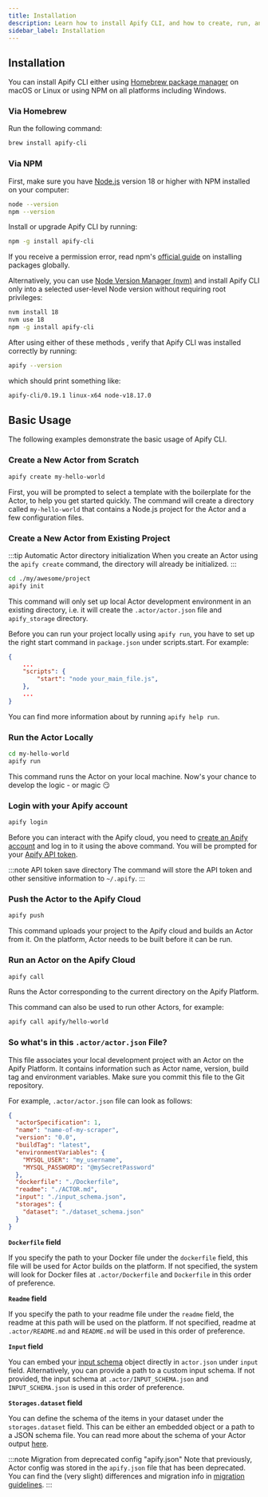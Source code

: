 ```yaml
---
title: Installation
description: Learn how to install Apify CLI, and how to create, run, and manage Actors through it.
sidebar_label: Installation
---
```


## Installation

You can install Apify CLI either using [Homebrew package manager](https://brew.sh) on macOS or Linux or using NPM on all platforms including Windows.

### Via Homebrew

Run the following command:

```bash showLineNumbers
brew install apify-cli
```

### Via NPM

First, make sure you have [Node.js](https://nodejs.org) version 18 or higher with NPM installed on your computer:

```bash showLineNumbers
node --version
npm --version
```

Install or upgrade Apify CLI by running:

```bash showLineNumbers
npm -g install apify-cli
```

If you receive a permission error, read npm's [official guide](https://docs.npmjs.com/resolving-eacces-permissions-errors-when-installing-packages-globally) on installing packages globally.

Alternatively, you can use [Node Version Manager (nvm)](https://github.com/nvm-sh/nvm) and install Apify CLI only into a selected user-level Node version without requiring root privileges:

```bash showLineNumbers
nvm install 18
nvm use 18
npm -g install apify-cli
```

After using either of these methods , verify that Apify CLI was installed correctly by running:

```bash showLineNumbers
apify --version
```

which should print something like:

```bash showLineNumbers
apify-cli/0.19.1 linux-x64 node-v18.17.0
```

## Basic Usage

The following examples demonstrate the basic usage of Apify CLI.

### Create a New Actor from Scratch

```bash showLineNumbers
apify create my-hello-world
```

First, you will be prompted to select a template with the boilerplate for the Actor, to help you get started quickly.
The command will create a directory called `my-hello-world` that contains a Node.js project
for the Actor and a few configuration files.

### Create a New Actor from Existing Project

:::tip Automatic Actor directory initialization
When you create an Actor using the `apify create` command, the directory will already be initialized.
:::

```bash showLineNumbers
cd ./my/awesome/project
apify init
```

This command will only set up local Actor development environment in an existing directory,
i.e. it will create the `.actor/actor.json` file and `apify_storage` directory.

Before you can run your project locally using `apify run`, you have to set up the right start command in `package.json` under scripts.start. For example:

```json showLineNumbers
{
    ...
    "scripts": {
        "start": "node your_main_file.js",
    },
    ...
}
```

You can find more information about by running `apify help run`.

### Run the Actor Locally

```bash showLineNumbers
cd my-hello-world
apify run
```

This command runs the Actor on your local machine.
Now's your chance to develop the logic - or magic :smirk:

### Login with your Apify account

```bash showLineNumbers
apify login
```

Before you can interact with the Apify cloud, you need to [create an Apify account](https://console.apify.com/)
and log in to it using the above command. You will be prompted for
your [Apify API token](https://console.apify.com/settings/integrations).

:::note API token save directory
The command will store the API token and other sensitive information to `~/.apify`.
:::

### Push the Actor to the Apify Cloud

```bash showLineNumbers
apify push
```

This command uploads your project to the Apify cloud and builds an Actor from it. On the platform, Actor needs to be built before it can be run.

### Run an Actor on the Apify Cloud

```bash showLineNumbers
apify call
```

Runs the Actor corresponding to the current directory on the Apify Platform.

This command can also be used to run other Actors, for example:

```bash showLineNumbers
apify call apify/hello-world
```

### So what's in this `.actor/actor.json` File?

This file associates your local development project with an Actor on the Apify Platform.
It contains information such as Actor name, version, build tag and environment variables.
Make sure you commit this file to the Git repository.

For example, `.actor/actor.json` file can look as follows:

```json showLineNumbers
{
  "actorSpecification": 1,
  "name": "name-of-my-scraper",
  "version": "0.0",
  "buildTag": "latest",
  "environmentVariables": {
    "MYSQL_USER": "my_username",
    "MYSQL_PASSWORD": "@mySecretPassword"
  },
  "dockerfile": "./Dockerfile",
  "readme": "./ACTOR.md",
  "input": "./input_schema.json",
  "storages": {
    "dataset": "./dataset_schema.json"
  }
}
```

**`Dockerfile` field**

If you specify the path to your Docker file under the `dockerfile` field, this file will be used for Actor builds on the platform. If not specified, the system will look for Docker files at `.actor/Dockerfile` and `Dockerfile` in this order of preference.

**`Readme` field**

If you specify the path to your readme file under the `readme` field, the readme at this path will be used on the platform. If not specified, readme at `.actor/README.md` and `README.md` will be used in this order of preference.

**`Input` field**

You can embed your [input schema](https://docs.apify.com/actors/development/input-schema#specification-version-1) object directly in `actor.json` under `input` field. Alternatively, you can provide a path to a custom input schema. If not provided, the input schema at `.actor/INPUT_SCHEMA.json` and `INPUT_SCHEMA.json` is used in this order of preference.

**`Storages.dataset` field**

You can define the schema of the items in your dataset under the `storages.dataset` field. This can be either an embedded object or a path to a JSON schema file. You can read more about the schema of your Actor output [here](https://docs.apify.com/actors/development/output-schema#specification-version-1).

:::note Migration from deprecated config "apify.json"
Note that previously, Actor config was stored in the `apify.json` file that has been deprecated. You can find the (very slight) differences and migration info in [migration guidelines](https://github.com/apify/apify-cli/blob/master/MIGRATIONS.md).
:::
